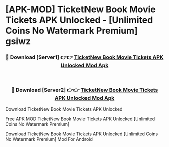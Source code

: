 # [APK-MOD] TicketNew  Book Movie Tickets APK Unlocked - [Unlimited Coins No Watermark Premium] gsiwz



<div align="center">
<h3>🔴 Download [Server1] 👉👉 <a href="https://momento.my/?title=TicketNew__Book_Movie_Tickets_APK_Unlocked">TicketNew  Book Movie Tickets APK Unlocked Mod Apk</a></h3><br>

<h3>🔴 Download [Server2] 👉👉 <a href="https://momento.my/?title=TicketNew__Book_Movie_Tickets_APK_Unlocked">TicketNew  Book Movie Tickets APK Unlocked Mod Apk</a></h3>
</div>



Download TicketNew  Book Movie Tickets APK Unlocked 

Free APK MOD TicketNew  Book Movie Tickets APK Unlocked [Unlimited Coins No Watermark Premium]

Download TicketNew  Book Movie Tickets APK Unlocked [Unlimited Coins No Watermark Premium] Mod For Android
